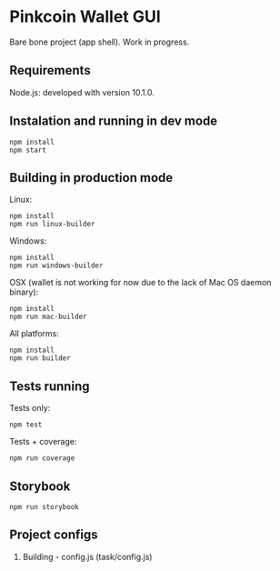 # Pinkcoin Wallet GUI

Bare bone project (app shell). Work in progress.

## Requirements

Node.js: developed with version 10.1.0.

## Instalation and running in dev mode

```
npm install
npm start
```

## Building in production mode

Linux:

```
npm install
npm run linux-builder
```

Windows:

```
npm install
npm run windows-builder
```

OSX (wallet is not working for now due to the lack of Mac OS daemon binary):

```
npm install
npm run mac-builder
```

All platforms:

```
npm install
npm run builder
```

## Tests running

Tests only:
```
npm test
```

Tests + coverage:
```
npm run coverage
```

## Storybook

```
npm run storybook
```

## Project configs

1. Building - config.js (task/config.js)

